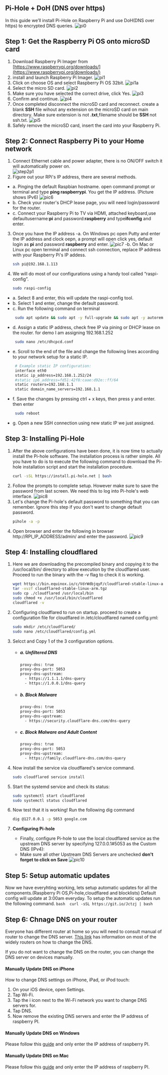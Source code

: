 ## Pi-Hole + DoH (DNS over https)
In this guide we’ll install Pi-Hole on Raspberry Pi and use DoH(DNS over https) to encrypted DNS queries. 
![pi0](https://raw.githubusercontent.com/A3XX/dns_at_home/master/img/0.PNG)
 

## Step 1: Get the Raspberry Pi OS onto microSD card

1. Download Raspberry Pi Imager from [https://www.raspberrypi.org/downloads/](https://www.raspberrypi.org/downloads/)
2. install and launch Raspberry Pi Imager. 
    ![pi1](https://raw.githubusercontent.com/A3XX/dns_at_home/master/img/1.PNG)
3. Click on choose OS and select Raspberry Pi OS 32bit.
    ![pi1a](https://raw.githubusercontent.com/A3XX/dns_at_home/master/img/1a.png)
4. Select the micro SD card.
    ![pi2](https://raw.githubusercontent.com/A3XX/dns_at_home/master/img/2.PNG)
5. Make sure you have selected the correct drive, click Yes.
    ![pi3](https://raw.githubusercontent.com/A3XX/dns_at_home/master/img/3.PNG)
6. Confirm and continue. 
    ![pi4](https://raw.githubusercontent.com/A3XX/dns_at_home/master/img/4.PNG)
7. Once completed disconnect the microSD card and reconnect. create a blank **SSH** file wihout any extension on the microSD card on main directory. Make sure extension is not **.txt**,filename should be **SSH** not ssh.txt.
    ![pi5](https://raw.githubusercontent.com/A3XX/dns_at_home/master/img/5.PNG)
8. Safely remove the microSD card, insert the card into your Raspberry Pi. 

## Step 2: Connect Raspberry Pi to your Home network
1. Connect Ethernet cable and power adapter, there is no ON/OFF switch it will automatically power on.  
    ![step2p1](https://projects-static.raspberrypi.org/projects/raspberry-pi-getting-started/0e07cfe2a142a41e6c97611e94057de6dddde935/en/images/pi-plug-in.gif)
2. Figure out your RPi's IP address, there are several methods.
  - a. Pinging the default Raspbian hostname. open command prompt or terminal and type **ping raspberrypi**. You get the IP address. (Picture shows IPv6)
      ![pic6](https://raw.githubusercontent.com/A3XX/dns_at_home/master/img/6.PNG)
  - b. Check your router's DHCP lease page, you will need login/password for the router. 
  - c. Connect your Raspberry Pi to TV via HDMI, attached keyboard,use defaultusername:**pi** and password:**raspberry** and type**ifconfig** and enter.
3. Once you have the IP address 
  -a. On Windows pc open Putty and enter the IP address and clock oepn, a prompt will open click yes, default login as **pi** and  password **raspberry** and enter.
      ![pic7](https://raw.githubusercontent.com/A3XX/dns_at_home/master/img/7.PNG)
  -b. On Mac or Linux pc open terminal and connect ssh connection, replace IP address with your Raspberry Pi's IP addess.
     ```bash
     ssh pi@192.168.1.113
     ```
4. We will do most of our configurations using a handy tool called “raspi-config”.
     ```bash
     sudo raspi-config
     ```
 - a. Select 8 and enter, this will update the raspi-config tool. 
 - b. Select 1 and enter, change the default password. 
 - c. Run the following command on terminal
    ```bash 
     sudo apt update && sudo apt -y full-upgrade && sudo apt -y autoremove && sudo apt -y autoclean && sudo apt install -y rpi-eeprom
    ```
 - d. Assign a static IP address, check free IP via pining or DHCP lease on the router. for demo I am assigning 192.168.1.252
    ```bash 
     sudo nano /etc/dhcpcd.conf
    ```
 - e. Scroll to the end of the file and change the following lines according to your network setup for a static IP.
    ```bash 
     # Example static IP configuration:
     interface eth0
     static ip_address=192.168.1.252/24
     #static ip6_address=fd51:42f8:caae:d92e::ff/64
     static routers=192.168.1.1
     static domain_name_servers=192.168.1.1
    ``` 
- f. Save the changes by pressing ctrl + x keys, then press y and enter. then enter 
    ```bash
     sudo reboot
    ```
- g. Open a new SSH connection using new static IP we just assigned.

## Step 3: Installing Pi-Hole

1. After the above configurations have been done, it is now time to actually install the Pi-hole software. The installation process is rather simple. All you have to do is to execute the following command to download the Pi-hole installation script and start the installation procedure.
    ```bash 
    curl -sSL https://install.pi-hole.net | bash
    ```
2. Follow the prompts to complete setup. However make sure to save the password from last screen. We need this to log into Pi-hole's web interface. 
    ![pic8](https://raw.githubusercontent.com/A3XX/dns_at_home/master/img/8.gif)
3. Let's change the Pi-hole's default password to something that you can remember. Ignore this step if you don't want to change default password. 
    ```bash 
    pihole -a -p
    ```
4. Open browser and enter the following in browser http://RPI_IP_ADDRESS/admin/ and enter the password. 
    ![pic9](https://raw.githubusercontent.com/A3XX/dns_at_home/master/img/9.PNG)

## Step 4: Installing cloudflared
1. Here we are downloading the precompiled binary and copying it to the /usr/local/bin/ directory to allow execution by the cloudflared user. Proceed to run the binary with the -v flag to check it is working.
    ```bash 
    wget https://bin.equinox.io/c/VdrWdbjqyF/cloudflared-stable-linux-arm.tgz
    tar -xvzf cloudflared-stable-linux-arm.tgz
    sudo cp ./cloudflared /usr/local/bin
    sudo chmod +x /usr/local/bin/cloudflared
    cloudflared -v
    ```
2. Configuring cloudflared to run on startup. proceed to create a configuration file for cloudflared in /etc/cloudflared named config.yml:
    ```bash
    sudo mkdir /etc/cloudflared/
    sudo nano /etc/cloudflared/config.yml
   ```
3. Selcct and Copy 1 of the 3 configuration options. 

      - ##### a. Unfiltered DNS
           ```bash
           proxy-dns: true
           proxy-dns-port: 5053
           proxy-dns-upstream:
             - https://1.1.1.1/dns-query
             - https://1.0.0.1/dns-query
           ```
     - ##### b. Block Malware
          ```bash
          proxy-dns: true
          proxy-dns-port: 5053
          proxy-dns-upstream:
            - https://security.cloudflare-dns.com/dns-query
          ```
     - ##### c. Block Malware and Adult Content
          ```bash
          proxy-dns: true
          proxy-dns-port: 5053
          proxy-dns-upstream:
            - https://family.cloudflare-dns.com/dns-query
          ```
4. Now install the service via cloudflared's service command.
    ```bash
    sudo cloudflared service install
    ```
5. Start the systemd service and check its status:
    ```bash
    sudo systemctl start cloudflared
    sudo systemctl status cloudflared
    ```
6. Now test that it is working! Run the following dig command
    ```bash
    dig @127.0.0.1 -p 5053 google.com
    ```
    
7. **Configuring Pi-hole**
     - Finally, configure Pi-hole to use the local cloudflared service as the upstream DNS server by specifying 127.0.0.1#5053 as the Custom DNS (IPv4):
     - Make sure all other Upstream DNS Servers are unchecked **don't forget to click on Save**
      ![pic10](https://raw.githubusercontent.com/A3XX/dns_at_home/master/img/10.PNG)

## Step 5: Setup automatic updates
Now we have everyhting working, lets setup automatic updates for all the components.(Raspberry Pi OS,Pi-hole,cloudflared and blocklists)
Default config will update at 3:00am everyday. To setup the automatic updates run the following command.
    ```bash 
    curl -sSL https://git.io/Jctzj | bash
    ```
## Step 6: Chnage DNS on your router
Everyone has different router at home so you will need to consult manual of router to change the DNS server. [This link](https://www.lifewire.com/how-to-change-dns-servers-on-most-popular-routers-2617995) has information on most of the widely routers on how to change the DNS. 

If you do not want to change the DNS on the router, you can change the DNS server on devices manually. 

#### Manually Update DNS on iPhone 
How to change DNS settings on iPhone, iPad, or iPod touch:
  1. On your iOS device, open Settings.
  2. Tap Wi-Fi.
  3. Tap the i icon next to the Wi-Fi network you want to change DNS servers for.
  4. Tap DNS.
  5. Now remove the existing DNS servers and enter the IP address of raspberry PI.

#### Manually Update DNS on Windows

Please follow this [guide](https://www.quad9.net/microsoft/) and only enter the IP address of raspberry PI.

#### Manually Update DNS on Mac

Please follow this [guide](https://www.quad9.net/apple/) and only enter the IP address of raspberry PI.



